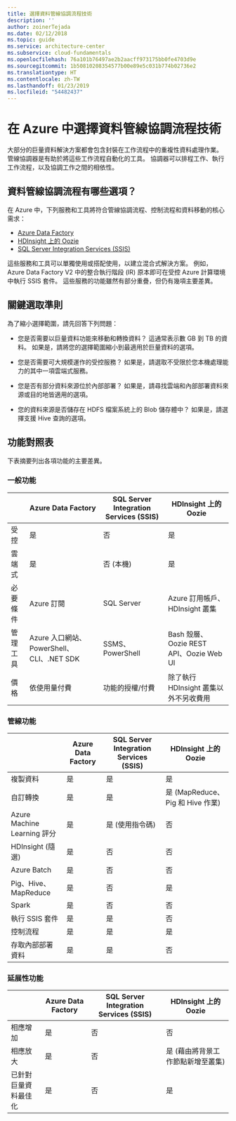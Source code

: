 ```yaml
---
title: 選擇資料管線協調流程技術
description: ''
author: zoinerTejada
ms.date: 02/12/2018
ms.topic: guide
ms.service: architecture-center
ms.subservice: cloud-fundamentals
ms.openlocfilehash: 76a101b76497ae2b2aacff973175bb0fe4703d9e
ms.sourcegitcommit: 1b50810208354577b00e89e5c031b774b02736e2
ms.translationtype: HT
ms.contentlocale: zh-TW
ms.lasthandoff: 01/23/2019
ms.locfileid: "54482437"
---
```

# <a name="choosing-a-data-pipeline-orchestration-technology-in-azure"></a>在 Azure 中選擇資料管線協調流程技術

大部分的巨量資料解決方案都會包含封裝在工作流程中的重複性資料處理作業。 管線協調器是有助於將這些工作流程自動化的工具。 協調器可以排程工作、執行工作流程，以及協調工作之間的相依性。

## <a name="what-are-your-options-for-data-pipeline-orchestration"></a>資料管線協調流程有哪些選項？

在 Azure 中，下列服務和工具將符合管線協調流程、控制流程和資料移動的核心需求：

- [Azure Data Factory](/azure/data-factory/)
- [HDInsight 上的 Oozie](/azure/hdinsight/hdinsight-use-oozie-linux-mac)
- [SQL Server Integration Services (SSIS)](/sql/integration-services/sql-server-integration-services)

這些服務和工具可以單獨使用或搭配使用，以建立混合式解決方案。 例如，Azure Data Factory V2 中的整合執行階段 (IR) 原本即可在受控 Azure 計算環境中執行 SSIS 套件。 這些服務的功能雖然有部分重疊，但仍有幾項主要差異。

## <a name="key-selection-criteria"></a>關鍵選取準則

為了縮小選擇範圍，請先回答下列問題：

- 您是否需要以巨量資料功能來移動和轉換資料？ 這通常表示數 GB 到 TB 的資料。 如果是，請將您的選擇範圍縮小到最適用於巨量資料的選項。

- 您是否需要可大規模運作的受控服務？ 如果是，請選取不受限於您本機處理能力的其中一項雲端式服務。

- 您是否有部分資料來源位於內部部署？ 如果是，請尋找雲端和內部部署資料來源或目的地皆適用的選項。

- 您的資料來源是否儲存在 HDFS 檔案系統上的 Blob 儲存體中？ 如果是，請選擇支援 Hive 查詢的選項。

## <a name="capability-matrix"></a>功能對照表

下表摘要列出各項功能的主要差異。

### <a name="general-capabilities"></a>一般功能

| | Azure Data Factory | SQL Server Integration Services (SSIS) | HDInsight 上的 Oozie
| --- | --- | --- | --- |
| 受控 | 是 | 否 | 是 |
| 雲端式 | 是 | 否 (本機) | 是 |
| 必要條件 | Azure 訂閱 | SQL Server  | Azure 訂用帳戶、HDInsight 叢集 |
| 管理工具 | Azure 入口網站、PowerShell、CLI、.NET SDK | SSMS、PowerShell | Bash 殼層、Oozie REST API、Oozie Web UI |
| 價格 | 依使用量付費 | 功能的授權/付費 | 除了執行 HDInsight 叢集以外不另收費用 |

### <a name="pipeline-capabilities"></a>管線功能

| | Azure Data Factory | SQL Server Integration Services (SSIS) | HDInsight 上的 Oozie
| --- | --- | --- | --- |
| 複製資料 | 是 | 是 | 是 |
| 自訂轉換 | 是 | 是 | 是 (MapReduce、Pig 和 Hive 作業) |
| Azure Machine Learning 評分 | 是 | 是 (使用指令碼) | 否 |
| HDInsight (隨選) | 是 | 否 | 否 |
| Azure Batch | 是 | 否 | 否 |
| Pig、Hive、MapReduce | 是 | 否 | 是 |
| Spark | 是 | 否 | 否 |
| 執行 SSIS 套件 | 是 | 是 | 否 |
| 控制流程 | 是 | 是 | 是 |
| 存取內部部署資料 | 是 | 是 | 否 |

### <a name="scalability-capabilities"></a>延展性功能

| | Azure Data Factory | SQL Server Integration Services (SSIS) | HDInsight 上的 Oozie
| --- | --- | --- | --- |
| 相應增加 | 是 | 否 | 否 |
| 相應放大 | 是 | 否 | 是 (藉由將背景工作節點新增至叢集) |
| 已針對巨量資料最佳化 | 是 | 否 | 是 |


